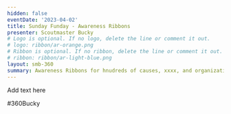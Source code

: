 ```yaml
---
hidden: false
eventDate: '2023-04-02'
title: Sunday Funday - Awareness Ribbons
presenter: Scoutmaster Bucky
# Logo is optional. If no logo, delete the line or comment it out.
# logo: ribbon/ar-orange.png
# Ribbon is optional. If no ribbon, delete the line or comment it out.
# ribbon: ribbon/ar-light-blue.png
layout: smb-360
summary: Awareness Ribbons for hnudreds of causes, xxxx, and organizations
---
```


Add text here

#360Bucky


